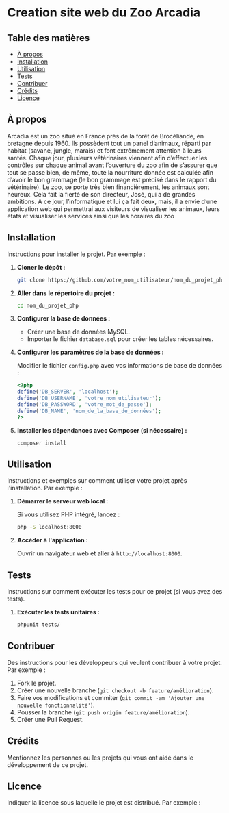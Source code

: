 # Creation site web du Zoo Arcadia


## Table des matières

- [À propos](#à-propos)
- [Installation](#installation)
- [Utilisation](#utilisation)
- [Tests](#tests)
- [Contribuer](#contribuer)
- [Crédits](#crédits)
- [Licence](#licence)

## À propos

Arcadia est un zoo situé en France près de la forêt de Brocéliande, en bretagne depuis 1960. 
Ils possèdent tout un panel d’animaux, réparti par habitat (savane, jungle, marais) et font 
extrêmement attention à leurs santés. Chaque jour, plusieurs vétérinaires viennent afin 
d’effectuer les contrôles sur chaque animal avant l’ouverture du zoo afin de s’assurer que tout 
se passe bien, de même, toute la nourriture donnée est calculée afin d’avoir le bon grammage 
(le bon grammage est précisé dans le rapport du vétérinaire).
Le zoo, se porte très bien financièrement, les animaux sont heureux. Cela fait la fierté de son 
directeur, José, qui a de grandes ambitions.
A ce jour, l’informatique et lui ça fait deux, mais, il a envie d’une application web qui 
permettrai aux visiteurs de visualiser les animaux, leurs états et visualiser les services ainsi que 
les horaires du zoo

## Installation

Instructions pour installer le projet. Par exemple :

1. **Cloner le dépôt :**

    ```bash
    git clone https://github.com/votre_nom_utilisateur/nom_du_projet_php.git
    ```

2. **Aller dans le répertoire du projet :**

    ```bash
    cd nom_du_projet_php
    ```

3. **Configurer la base de données :**

    - Créer une base de données MySQL.
    - Importer le fichier `database.sql` pour créer les tables nécessaires.

4. **Configurer les paramètres de la base de données :**

    Modifier le fichier `config.php` avec vos informations de base de données :

    ```php
    <?php
    define('DB_SERVER', 'localhost');
    define('DB_USERNAME', 'votre_nom_utilisateur');
    define('DB_PASSWORD', 'votre_mot_de_passe');
    define('DB_NAME', 'nom_de_la_base_de_données');
    ?>
    ```

5. **Installer les dépendances avec Composer (si nécessaire) :**

    ```bash
    composer install
    ```

## Utilisation

Instructions et exemples sur comment utiliser votre projet après l'installation. Par exemple :

1. **Démarrer le serveur web local :**

    Si vous utilisez PHP intégré, lancez :

    ```bash
    php -S localhost:8000
    ```

2. **Accéder à l'application :**

    Ouvrir un navigateur web et aller à `http://localhost:8000`.

## Tests

Instructions sur comment exécuter les tests pour ce projet (si vous avez des tests).

1. **Exécuter les tests unitaires :**

    ```bash
    phpunit tests/
    ```

## Contribuer

Des instructions pour les développeurs qui veulent contribuer à votre projet. Par exemple :

1. Fork le projet.
2. Créer une nouvelle branche (`git checkout -b feature/amélioration`).
3. Faire vos modifications et commiter (`git commit -am 'Ajouter une nouvelle fonctionnalité'`).
4. Pousser la branche (`git push origin feature/amélioration`).
5. Créer une Pull Request.

## Crédits

Mentionnez les personnes ou les projets qui vous ont aidé dans le développement de ce projet.

## Licence

Indiquer la licence sous laquelle le projet est distribué. Par exemple :



